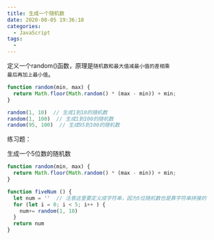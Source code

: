 ```yaml
---
title: 生成一个随机数
date: 2020-08-05 19:36:18
categories:
  - JavaScript
tags: 
  - 
---
```


定义一个random()函数，原理是<code>随机数和最大值减最小值的差相乘 最后再加上最小值</code>。

```js
function random(min, max) {
  return Math.floor(Math.random() * (max - min)) + min;
}

random(1, 10)  // 生成1到10的随机数
random(1, 100)  // 生成1到100的随机数
random(95, 100)  // 生成95到100的随机数
```

练习题：

生成一个5位数的随机数
```js
function random(min, max) {
  return Math.floor(Math.random() * (max - min)) + min;
}

function fiveNum () {
  let num = ''  // 注意这里要定义成字符串，因为5位随机数也是靠字符串拼接的 
  for (let i = 0; i < 5; i++ ) {
    num+= random(1, 10)
  }
  return num
}

```



